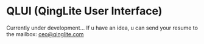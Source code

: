 # QLUI (QingLite User Interface)
Currently under development...
If u have an idea, u can send your resume to the mailbox: [ceo@qinglite.com](mailto:ceo@qinglite.com "Click to Send Mail")
